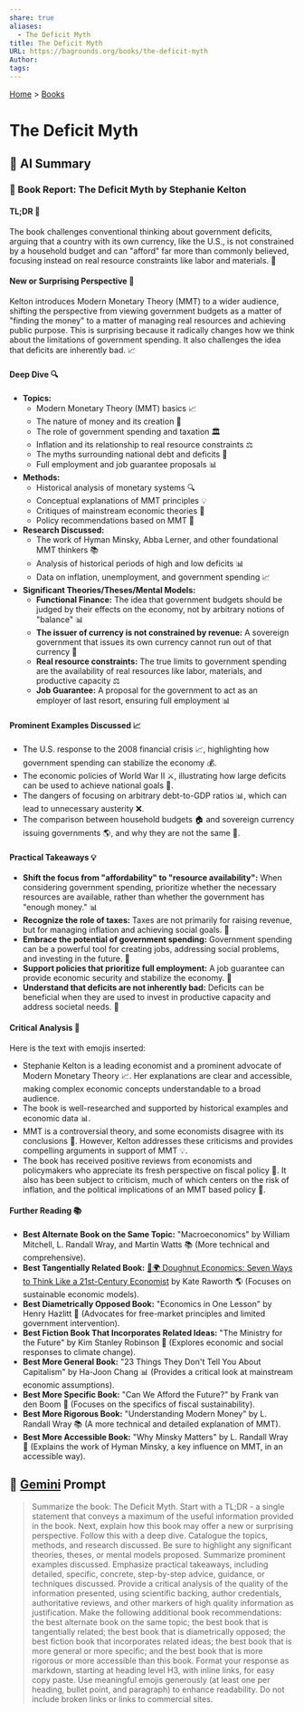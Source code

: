 ```yaml
---
share: true
aliases:
  - The Deficit Myth
title: The Deficit Myth
URL: https://bagrounds.org/books/the-deficit-myth
Author: 
tags: 
---
```

[Home](../index.md) > [Books](./index.md)  
# The Deficit Myth  
## 🤖 AI Summary  
### 📖 Book Report: The Deficit Myth by Stephanie Kelton  
#### TL;DR 🤯  
The book challenges conventional thinking about government deficits, arguing that a country with its own currency, like the U.S., is not constrained by a household budget and can "afford" far more than commonly believed, focusing instead on real resource constraints like labor and materials. 💸  
  
#### New or Surprising Perspective 🌟  
Kelton introduces Modern Monetary Theory (MMT) to a wider audience, shifting the perspective from viewing government budgets as a matter of "finding the money" to a matter of managing real resources and achieving public purpose. This is surprising because it radically changes how we think about the limitations of government spending. It also challenges the idea that deficits are inherently bad. 📈  
  
#### Deep Dive 🔍  
* **Topics:**  
    * Modern Monetary Theory (MMT) basics 📈  
    * The nature of money and its creation 💸  
    * The role of government spending and taxation 🏛️  
    * Inflation and its relationship to real resource constraints ⚖️  
    * The myths surrounding national debt and deficits 🤔  
    * Full employment and job guarantee proposals 📊  
* **Methods:**  
    * Historical analysis of monetary systems 🔍  
    * Conceptual explanations of MMT principles 💡  
    * Critiques of mainstream economic theories 🚫  
    * Policy recommendations based on MMT 📝  
* **Research Discussed:**  
    * The work of Hyman Minsky, Abba Lerner, and other foundational MMT thinkers 📚  
    * Analysis of historical periods of high and low deficits 📊  
    * Data on inflation, unemployment, and government spending 📈  
* **Significant Theories/Theses/Mental Models:**  
    * **Functional Finance:** The idea that government budgets should be judged by their effects on the economy, not by arbitrary notions of "balance" 📊  
    * **The issuer of currency is not constrained by revenue:** A sovereign government that issues its own currency cannot run out of that currency 💸  
    * **Real resource constraints:** The true limits to government spending are the availability of real resources like labor, materials, and productive capacity ⚖️  
    * **Job Guarantee:** A proposal for the government to act as an employer of last resort, ensuring full employment 📊  
  
#### Prominent Examples Discussed 📈  
* The U.S. response to the 2008 financial crisis 📈, highlighting how government spending can stabilize the economy 💰.  
* The economic policies of World War II ⚔️, illustrating how large deficits can be used to achieve national goals 🌟.  
* The dangers of focusing on arbitrary debt-to-GDP ratios 📊, which can lead to unnecessary austerity ❌.  
* The comparison between household budgets 🏠 and sovereign currency issuing governments 🌎, and why they are not the same 🤔.  
  
#### Practical Takeaways 💡  
* **Shift the focus from "affordability" to "resource availability":** When considering government spending, prioritize whether the necessary resources are available, rather than whether the government has "enough money." 📊  
* **Recognize the role of taxes:** Taxes are not primarily for raising revenue, but for managing inflation and achieving social goals. 💸  
* **Embrace the potential of government spending:** Government spending can be a powerful tool for creating jobs, addressing social problems, and investing in the future. 🌟  
* **Support policies that prioritize full employment:** A job guarantee can provide economic security and stabilize the economy. 🏢  
* **Understand that deficits are not inherently bad:** Deficits can be beneficial when they are used to invest in productive capacity and address societal needs. 💪  
  
#### Critical Analysis 🧐  
Here is the text with emojis inserted:  
  
* Stephanie Kelton is a leading economist and a prominent advocate of Modern Monetary Theory 📈. Her explanations are clear and accessible, making complex economic concepts understandable to a broad audience.  
* The book is well-researched and supported by historical examples and economic data 📊.  
* MMT is a controversial theory, and some economists disagree with its conclusions 🤔. However, Kelton addresses these criticisms and provides compelling arguments in support of MMT 💡.  
* The book has received positive reviews from economists and policymakers who appreciate its fresh perspective on fiscal policy 👥. It also has been subject to criticism, much of which centers on the risk of inflation, and the political implications of an MMT based policy 🚨.  
  
#### Further Reading 📚  
* **Best Alternate Book on the Same Topic:** "Macroeconomics" by William Mitchell, L. Randall Wray, and Martin Watts 📚 (More technical and comprehensive).  
* **Best Tangentially Related Book:** [🍩🌍 Doughnut Economics: Seven Ways to Think Like a 21st-Century Economist](./doughnut-economics-seven-ways-to-think-like-a-21st-century-economist.md) by Kate Raworth 🌎 (Focuses on sustainable economic models).  
* **Best Diametrically Opposed Book:** "Economics in One Lesson" by Henry Hazlitt 💸 (Advocates for free-market principles and limited government intervention).  
* **Best Fiction Book That Incorporates Related Ideas:** "The Ministry for the Future" by Kim Stanley Robinson 🌟 (Explores economic and social responses to climate change).  
* **Best More General Book:** "23 Things They Don't Tell You About Capitalism" by Ha-Joon Chang 📊 (Provides a critical look at mainstream economic assumptions).  
* **Best More Specific Book:** "Can We Afford the Future?" by Frank van den Boom 💸 (Focuses on the specifics of fiscal sustainability).  
* **Best More Rigorous Book:** "Understanding Modern Money" by L. Randall Wray 📚 (A more technical and detailed explanation of MMT).  
* **Best More Accessible Book:** "Why Minsky Matters" by L. Randall Wray 🤔 (Explains the work of Hyman Minsky, a key influence on MMT, in an accessible way).  
  
## 💬 [Gemini](https://gemini.google.com) Prompt  
> Summarize the book: The Deficit Myth. Start with a TL;DR - a single statement that conveys a maximum of the useful information provided in the book. Next, explain how this book may offer a new or surprising perspective. Follow this with a deep dive. Catalogue the topics, methods, and research discussed. Be sure to highlight any significant theories, theses, or mental models proposed. Summarize prominent examples discussed. Emphasize practical takeaways, including detailed, specific, concrete, step-by-step advice, guidance, or techniques discussed. Provide a critical analysis of the quality of the information presented, using scientific backing, author credentials, authoritative reviews, and other markers of high quality information as justification. Make the following additional book recommendations: the best alternate book on the same topic; the best book that is tangentially related; the best book that is diametrically opposed; the best fiction book that incorporates related ideas; the best book that is more general or more specific; and the best book that is more rigorous or more accessible than this book. Format your response as markdown, starting at heading level H3, with inline links, for easy copy paste. Use meaningful emojis generously (at least one per heading, bullet point, and paragraph) to enhance readability. Do not include broken links or links to commercial sites.
